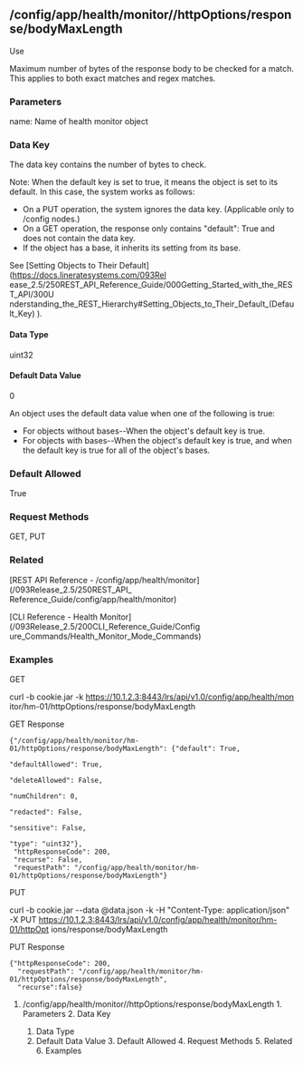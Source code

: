 ## /config/app/health/monitor/<name>/httpOptions/response/bodyMaxLength

​Use

Maximum number of bytes of the response body to be checked for a match. This
applies to both exact matches and regex matches.

### Parameters

name: Name of health monitor object

### Data Key

The data key contains the number of bytes to check.

Note: When the default key is set to true, it means the object is set to its
default. In this case, the system works as follows:

  * On a PUT operation, the system ignores the data key. (Applicable only to /config nodes.)
  * On a GET operation, the response only contains "default": True and does not contain the data key.
  * If the object has a base, it inherits its setting from its base.

See [Setting Objects to Their Default](https://docs.lineratesystems.com/093Rel
ease_2.5/250REST_API_Reference_Guide/000Getting_Started_with_the_REST_API/300U
nderstanding_the_REST_Hierarchy#Setting_Objects_to_Their_Default_(Default_Key)
).

#### Data Type

uint32

#### Default Data Value

0

An object uses the default data value when one of the following is true:

  * For objects without bases--When the object's default key is true.
  * For objects with bases--When the object's default key is true, and when the default key is true for all of the object's bases.

### Default Allowed

True

### Request Methods

GET, PUT

### Related

[REST API Reference - /config/app/health/monitor](/093Release_2.5/250REST_API_
Reference_Guide/config/app/health/monitor)

[CLI Reference - Health Monitor](/093Release_2.5/200CLI_Reference_Guide/Config
ure_Commands/Health_Monitor_Mode_Commands)

### Examples

GET

curl -b cookie.jar -k https://10.1.2.3:8443/lrs/api/v1.0/config/app/health/mon
itor/hm-01/httpOptions/response/bodyMaxLength

GET Response

    
    
    {"/config/app/health/monitor/hm-01/httpOptions/response/bodyMaxLength": {"default": True,
                                                                              "defaultAllowed": True,
                                                                              "deleteAllowed": False,
                                                                              "numChildren": 0,
                                                                              "redacted": False,
                                                                              "sensitive": False,
                                                                              "type": "uint32"},
     "httpResponseCode": 200,
     "recurse": False,
     "requestPath": "/config/app/health/monitor/hm-01/httpOptions/response/bodyMaxLength"}
    

PUT

curl -b cookie.jar --data @data.json -k -H "Content-Type: application/json" -X
PUT https://10.1.2.3:8443/lrs/api/v1.0/config/app/health/monitor/hm-01/httpOpt
ions/response/bodyMaxLength

PUT Response

    
    
    {"httpResponseCode": 200,
      "requestPath": "/config/app/health/monitor/hm-01/httpOptions/response/bodyMaxLength",
      "recurse":false}

  1. /config/app/health/monitor/<name>/httpOptions/response/bodyMaxLength
    1. Parameters
    2. Data Key
      1. Data Type
      2. Default Data Value
    3. Default Allowed
    4. Request Methods
    5. Related
    6. Examples

